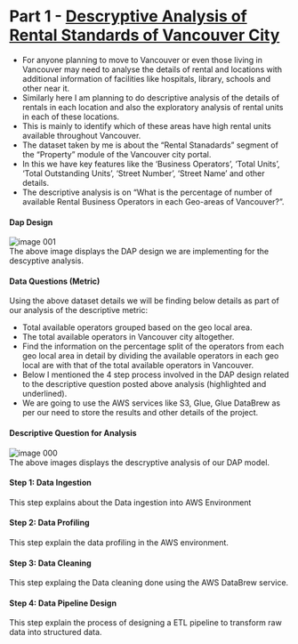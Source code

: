 
# Part 1 - [Descryptive Analysis of Rental Standards of Vancouver City](https://elishatioluwaseajayi.github.io/Descriptive-Analysis-of-Rental-Standards/)
* For anyone planning to move to Vancouver or even those living in Vancouver may need to analyse the details of rental and locations with additional information of facilities like hospitals, library, schools and other near it.
* Similarly here I am planning to do descriptive analysis of the details of rentals in each location and also the exploratory analysis of rental units in each of these locations.
* This is mainly to identify which of these areas have high rental units available throughout Vancouver.
* The dataset taken by me is about the  “Rental Stanadards” segment of the “Property” module of the Vancouver city portal.
* In this we have key features like the ‘Business Operators’, ‘Total Units’, ‘Total Outstanding Units’, ‘Street Number’,  ‘Street Name’ and other details.
* The descriptive analysis is on “What is the percentage of number of available Rental  Business Operators in each Geo-areas of Vancouver?”.
#### Dap Design
![image 001](https://github.com/user-attachments/assets/eaf89db3-722c-4b6a-b718-6792029bac32)<br>
The above image displays the DAP design we are implementing for the descyptive analysis.
#### Data Questions (Metric)
Using the above dataset details we will be finding below details as part of our analysis of the descriptive metric:
* Total available operators grouped based on the geo local area.
* The total available operators in Vancouver city altogether.
* Find the information on the percentage split of the operators from each geo local area in detail by dividing the available operators in each geo local are with that of the total available operators in Vancouver.
* Below I mentioned the 4 step process involved in the DAP design related to the descriptive question posted above analysis (highlighted and underlined).
* We are going to use the AWS services like S3, Glue, Glue DataBrew as per our need to store the results and other details of the project.
#### Descriptive  Question for Analysis
![image 000](https://github.com/user-attachments/assets/a70419bf-6d2f-44d0-a09d-436113eee21f)<br>
The above images displays the descryptive analysis of our DAP model.
#### Step 1: Data Ingestion
This step explains about the Data ingestion into AWS Environment
#### Step 2: Data Profiling
This step explain the data profiling in the AWS environment.
#### Step 3: Data Cleaning 
This step explaing the Data cleaning done using the AWS DataBrew service.
#### Step 4: Data Pipeline Design 
This step explain the process of designing a ETL pipeline to transform raw data into structured data.
